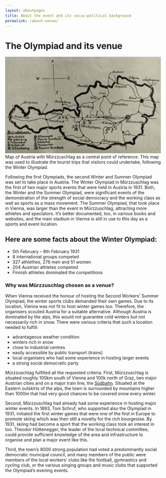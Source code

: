 ```yaml
---
layout: aboutpages
title: About the event and its socio-political background
permalink: /about-venue/
---
```


<h1>The Olympiad and its venue </h1>
<div class="grid-item" id="exhibit-image"><img src="/../media/Festfuehrer_Uebersicht_S22.jpg" class="img-fluid" alt="Map of Austria with Mürzzuschlag as a central point of reference. This map was used to illustrate the tourist trips that visitors could undertake, following the Winter Olympiad">Map of Austria with Mürzzuschlag as a central point of reference. This map was used to illustrate the tourist trips that visitors could undertake, following the Winter Olympiad. </div>
<p><span class="information">Following the first Olympiads, the second Winter and Summer Olympiad was set to take place in Austria. The Winter Olympiad in Mürzzuschlag was the first of two major sports events that were held in Austria in 1931. Both, the Winter and the Summer Olympiad, were significant events of the demonstration of the strength of social democracy and the working class as well as sports as a mass movement. The Summer Olympiad, that took place in Vienna, was larger than the event in Mürzzuschlag, attracting more athletes and spectators. It’s better documented, too, in various books and websites, and the main stadium in Vienna is still in use to this day as a sports and event location.</span></p>
<h2>Here are some facts about the Winter Olympiad:</h2>
<div class="facts-list">
    <ul>
        <li>5th February – 8th February 1931</li>
        <li>8 international groups competed</li>
        <li>327 athlethes, 276 men and 51 women</li>
        <li>204 Austrian athletes competed</li>
        <li>Finnish athletes dominated the competitions</li>
    </ul>
</div>
<h3>Why was Mürzzuschlag chosen as a venue?</h3>
<p><span class="information">When Vienna received the honour of hosting the Second Workers' Summer Olympiad, the winter sports clubs demanded their own games. Due to its location, Vienna was not fit to host winter games too. Therefore, the organisers scouted Austria for a suitable alternative. Although Austria is dominated by the alps, this would not guarantee cold winters but not necessarily rich in snow. There were various criteria that such a location needed to fulfill:</span></p>
<div class="facts-list">
    <ul>
        <li>advantageous weather condition</li>
        <li>winters rich in snow</li>
        <li>close to industrial centres</li>
        <li>easily accessible by public transport (trains)</li>
        <li>local organisers who had some experience in hosting larger events</li>
        <li>a strong social democratic party</li>
    </ul>
</div>
<p><span class="information">Mürzzuschlag fulfilled all the requested criteria. First, Mürzzuschlag is situated roughly 100km south of Vienna and 100k north of Graz, two major Austrian cities and on a major train line, the <a href="#" class="translation" data-toggle="tooltip" title="Southern train route">Südbahn</a>. Situated at the Eastern outskirts of the alps, the town is surrounded by mountains higher than 1000m that had very good chances to be covered snow every winter.</span></p> 
<p><span class="information">Second, Mürzzuschlag had already had some experience in hosting major winter events. In 1893, Toni Schruf, who supported also the Olympiad in 1931, initiated the first winter games that were one of the first in Europe to promote skiing which was then still a novelty for the rich bourgeoise. By 1931, skiing had become a sport that the working class took an interest in too. Theodor Hüttenegger, the leader of the local technical committee, could provide sufficient knowledge of the area and infrastructure to organise and plan a major event like this.</span></p>
<p><span class="information">Third, the town’s 8000 strong population had voted a predominantly social democratic municipal council, and many members of the public were members of the local workers’ clubs like the football, gymnastics and cycling club, or the various singing groups and music clubs that supported the Olympiad’s evening events.</span></p>






<!--This is the base Jekyll theme. You can find out more info about customizing your Jekyll theme, as well as basic Jekyll usage documentation at [jekyllrb.com](https://jekyllrb.com/)

You can find the source code for Minima at GitHub:
[jekyll][jekyll-organization] /
[minima](https://github.com/jekyll/minima)

You can find the source code for Jekyll at GitHub:
[jekyll][jekyll-organization] /
[jekyll](https://github.com/jekyll/jekyll)


[jekyll-organization]: https://github.com/jekyll-->
